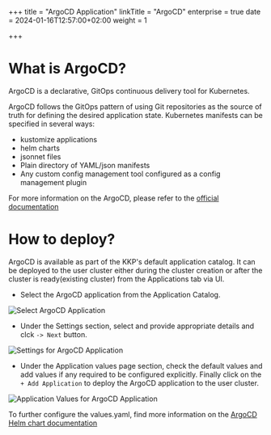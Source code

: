 +++
title = "ArgoCD Application"
linkTitle = "ArgoCD"
enterprise = true
date = 2024-01-16T12:57:00+02:00
weight = 1

+++

# What is ArgoCD?
ArgoCD is a declarative, GitOps continuous delivery tool for Kubernetes.

ArgoCD follows the GitOps pattern of using Git repositories as the source of truth for defining the desired application state. Kubernetes manifests can be specified in several ways:

- kustomize applications
- helm charts
- jsonnet files
- Plain directory of YAML/json manifests
- Any custom config management tool configured as a config management plugin


For more information on the ArgoCD, please refer to the [official documentation](https://argoproj.github.io/cd/)

# How to deploy?

ArgoCD is available as part of the KKP's default application catalog. 
It can be deployed to the user cluster either during the cluster creation or after the cluster is ready(existing cluster) from the Applications tab via UI.

* Select the ArgoCD application from the Application Catalog.

![Select ArgoCD Application](/img/kubermatic/common/applications/default-apps-catalog/01-select-application-argocd-app.png)

* Under the Settings section, select and provide appropriate details and clck `-> Next` button.

![Settings for ArgoCD Application](/img/kubermatic/common/applications/default-apps-catalog/02-settings-argocd-app.png)

* Under the Application values page section, check the default values and add values if any required to be configured explicitly. Finally click on the `+ Add Application` to deploy the ArgoCD application to the user cluster.

![Application Values for ArgoCD Application](/img/kubermatic/common/applications/default-apps-catalog/03-applicationvalues-argocd-app.png)

To further configure the values.yaml, find more information on the [ArgoCD Helm chart documentation](https://github.com/argoproj/argo-helm)
